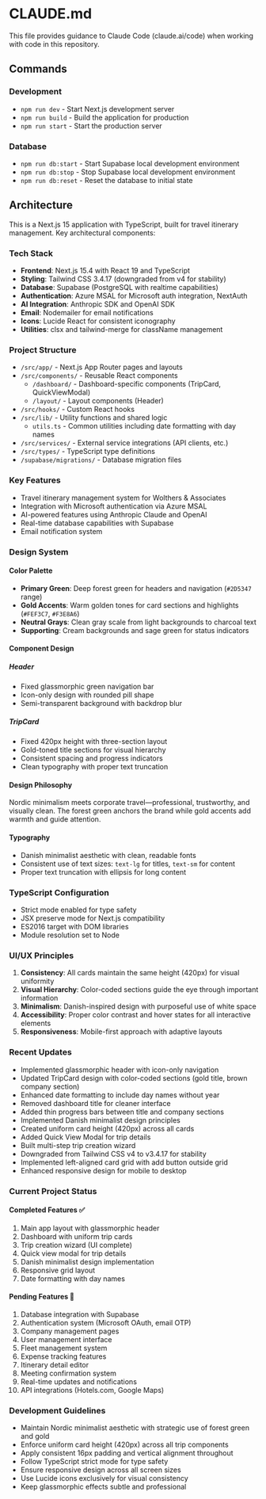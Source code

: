 # CLAUDE.md

This file provides guidance to Claude Code (claude.ai/code) when working with code in this repository.

## Commands

### Development
- `npm run dev` - Start Next.js development server
- `npm run build` - Build the application for production
- `npm run start` - Start the production server

### Database
- `npm run db:start` - Start Supabase local development environment
- `npm run db:stop` - Stop Supabase local development environment
- `npm run db:reset` - Reset the database to initial state

## Architecture

This is a Next.js 15 application with TypeScript, built for travel itinerary management. Key architectural components:

### Tech Stack
- **Frontend**: Next.js 15.4 with React 19 and TypeScript
- **Styling**: Tailwind CSS 3.4.17 (downgraded from v4 for stability)
- **Database**: Supabase (PostgreSQL with realtime capabilities)
- **Authentication**: Azure MSAL for Microsoft auth integration, NextAuth
- **AI Integration**: Anthropic SDK and OpenAI SDK
- **Email**: Nodemailer for email notifications
- **Icons**: Lucide React for consistent iconography
- **Utilities**: clsx and tailwind-merge for className management

### Project Structure
- `/src/app/` - Next.js App Router pages and layouts
- `/src/components/` - Reusable React components
  - `/dashboard/` - Dashboard-specific components (TripCard, QuickViewModal)
  - `/layout/` - Layout components (Header)
- `/src/hooks/` - Custom React hooks
- `/src/lib/` - Utility functions and shared logic
  - `utils.ts` - Common utilities including date formatting with day names
- `/src/services/` - External service integrations (API clients, etc.)
- `/src/types/` - TypeScript type definitions
- `/supabase/migrations/` - Database migration files

### Key Features
- Travel itinerary management system for Wolthers & Associates
- Integration with Microsoft authentication via Azure MSAL
- AI-powered features using Anthropic Claude and OpenAI
- Real-time database capabilities with Supabase
- Email notification system

### Design System

#### Color Palette
- **Primary Green**: Deep forest green for headers and navigation (`#2D5347` range)
- **Gold Accents**: Warm golden tones for card sections and highlights (`#FEF3C7`, `#F3E8A6`)
- **Neutral Grays**: Clean gray scale from light backgrounds to charcoal text
- **Supporting**: Cream backgrounds and sage green for status indicators

#### Component Design

##### Header
- Fixed glassmorphic green navigation bar
- Icon-only design with rounded pill shape
- Semi-transparent background with backdrop blur

##### TripCard  
- Fixed 420px height with three-section layout
- Gold-toned title sections for visual hierarchy
- Consistent spacing and progress indicators
- Clean typography with proper text truncation

#### Design Philosophy
Nordic minimalism meets corporate travel—professional, trustworthy, and visually clean. The forest green anchors the brand while gold accents add warmth and guide attention.

#### Typography
- Danish minimalist aesthetic with clean, readable fonts
- Consistent use of text sizes: `text-lg` for titles, `text-sm` for content
- Proper text truncation with ellipsis for long content

### TypeScript Configuration
- Strict mode enabled for type safety
- JSX preserve mode for Next.js compatibility
- ES2016 target with DOM libraries
- Module resolution set to Node

### UI/UX Principles
1. **Consistency**: All cards maintain the same height (420px) for visual uniformity
2. **Visual Hierarchy**: Color-coded sections guide the eye through important information
3. **Minimalism**: Danish-inspired design with purposeful use of white space
4. **Accessibility**: Proper color contrast and hover states for all interactive elements
5. **Responsiveness**: Mobile-first approach with adaptive layouts

### Recent Updates
- Implemented glassmorphic header with icon-only navigation
- Updated TripCard design with color-coded sections (gold title, brown company section)
- Enhanced date formatting to include day names without year
- Removed dashboard title for cleaner interface
- Added thin progress bars between title and company sections
- Implemented Danish minimalist design principles
- Created uniform card height (420px) across all cards
- Added Quick View Modal for trip details
- Built multi-step trip creation wizard
- Downgraded from Tailwind CSS v4 to v3.4.17 for stability
- Implemented left-aligned card grid with add button outside grid
- Enhanced responsive design for mobile to desktop

### Current Project Status

#### Completed Features ✅
1. Main app layout with glassmorphic header
2. Dashboard with uniform trip cards
3. Trip creation wizard (UI complete)
4. Quick view modal for trip details
5. Danish minimalist design implementation
6. Responsive grid layout
7. Date formatting with day names

#### Pending Features 🚧
1. Database integration with Supabase
2. Authentication system (Microsoft OAuth, email OTP)
3. Company management pages
4. User management interface
5. Fleet management system
6. Expense tracking features
7. Itinerary detail editor
8. Meeting confirmation system
9. Real-time updates and notifications
10. API integrations (Hotels.com, Google Maps)

### Development Guidelines
- Maintain Nordic minimalist aesthetic with strategic use of forest green and gold
- Enforce uniform card height (420px) across all trip components
- Apply consistent 16px padding and vertical alignment throughout
- Follow TypeScript strict mode for type safety
- Ensure responsive design across all screen sizes
- Use Lucide icons exclusively for visual consistency
- Keep glassmorphic effects subtle and professional